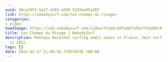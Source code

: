 ```yaml
---
uuid: 30ca2853-5a17-4383-a598-5229ea95a28f
link: https://nobodysurf.com/les-champs-du-rivage/
categories:
- video
headImage: https://cdn.nobodysurf.com/video/thumb/0dfed6f1d5e7fa5d60c6f79ae21a20b7.png
title: Les Champs du Rivage | NobodySurf
description: Mathieu Marechal surfing small waves in France. 5min surfing edit filmed
  in 2022.
tags: []
date: 2022-02-27 21:04:58.778520745 +00:00
---
```

